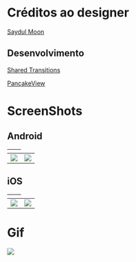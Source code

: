 
# Créditos ao designer 

[Saydul Moon](https://www.uplabs.com/moon4saydul)

## Desenvolvimento

[Shared Transitions](https://github.com/GiampaoloGabba/Xamarin.Plugin.SharedTransitions)

[PancakeView](https://github.com/sthewissen/Xamarin.Forms.PancakeView)


# ScreenShots
## Android
<table>
  <thead>
    <th></th>
  </thead>
  <tbody>
    <tr>
      <td><img src="https://github.com/kainaalmeida/Wine-Shope/blob/master/screenshots/MainPage-droid.jpeg"/></td>
      <td><img src="https://github.com/kainaalmeida/Wine-Shope/blob/master/screenshots/DetailPage-droid.jpeg"/></td>
    </tr>
  </tbody>
 </table>
 
 ## iOS
<table>
  <thead>
    <th></th>
  </thead>
  <tbody>
    <tr>
      <td><img src="https://github.com/kainaalmeida/Wine-Shope/blob/master/screenshots/MainPage-ios.png"/></td>
      <td><img src="https://github.com/kainaalmeida/Wine-Shope/blob/master/screenshots/DetailPage-ios.png"/></td>
    </tr>
  </tbody>
 </table>

# Gif
<img src="https://github.com/kainaalmeida/Wine-Shope/blob/master/gif/wine-shope.gif"/>


